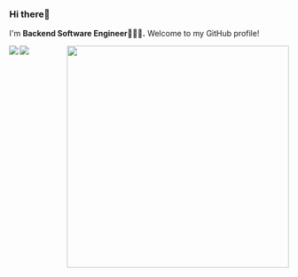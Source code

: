 ### Hi there👋

I'm **Backend Software Engineer👨🏻‍💻.** Welcome to my GitHub profile!

<img src="https://github-readme-stats.vercel.app/api?username=MagomedovArthur&title_color=0074D9&text_color=E5C07B&icon_color=2ECC40&border_color=30363D&bg_color=161B22&show_icons=true&cache_seconds=1800&locale=en&border_radius=5&hide=,issues,&count_private=true&include_all_commit=true"/>

<img align="right" width="400" src="https://github.com/MagomedovArthur/MagomedovArthur/tree/main/main/dev.gif">

<img align="left" src="https://komarev.com/ghpvc/?username=MagomedovArthur&color=2ECC40&label=PROFILE+VIEWS"/>
